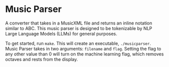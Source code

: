 # Music Parser
A converter that takes in a MusicXML file and returns an inline notation similar to ABC. 
This music parser is designed to be tokenizable by NLP Large Language Models (LLMs) for general purposes.

To get started, run ```make```. This will create an executable, ```./musicparser```.
Music Parser takes in two arguments: ```filename``` and ```flag```. Setting the flag to any other value than 0 will turn on
the machine learning flag, which removes octaves and rests from the display.
